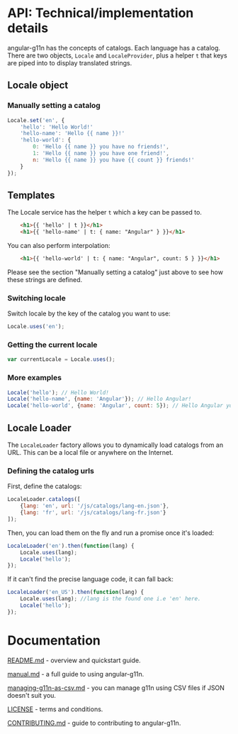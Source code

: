 # API: Technical/implementation details

angular-g11n has the concepts of catalogs. Each language has a catalog. There are two objects, `Locale` and `LocaleProvider`, plus a helper `t` that keys are piped into to display translated strings.

## Locale object

### Manually setting a catalog

```javascript
Locale.set('en', {
    'hello': 'Hello World!'
    'hello-name': 'Hello {{ name }}!'
    'hello-world': {
        0: 'Hello {{ name }} you have no friends!',
        1: 'Hello {{ name }} you have one friend!',
        n: 'Hello {{ name }} you have {{ count }} friends!'
    }
});
```

## Templates

The Locale service has the helper `t` which a key can be passed to.

```html
    <h1>{{ 'hello' | t }}</h1>
    <h1>{{ 'hello-name' | t: { name: "Angular" } }}</h1>
```

You can also perform interpolation:

 ```html
     <h1>{{ 'hello-world' | t: { name: "Angular", count: 5 } }}</h1>
```

Please see the section "Manually setting a catalog" just above to see how these strings are defined.


### Switching locale

Switch locale by the key of the catalog you want to use:

```javascript
Locale.uses('en');
```

### Getting the current locale

```javascript
var currentLocale = Locale.uses();
```

### More examples

```javascript
Locale('hello'); // Hello World!
Locale('hello-name', {name: 'Angular'}); // Hello Angular!
Locale('hello-world', {name: 'Angular', count: 5}); // Hello Angular you have 5 friends!
```

## Locale Loader

The `LocaleLoader` factory allows you to dynamically load catalogs from an URL. This can be a local file or anywhere on the Internet.

### Defining the catalog urls

First, define the catalogs:

```javascript
LocaleLoader.catalogs([
    {lang: 'en', url: '/js/catalogs/lang-en.json'},
    {lang: 'fr', url: '/js/catalogs/lang-fr.json'}
]);
```

Then, you can load them on the fly and run a promise once it's loaded:

```javascript
LocaleLoader('en').then(function(lang) {
    Locale.uses(lang);
    Locale('hello');
});
```

If it can't find the precise language code, it can fall back:

```javascript
LocaleLoader('en_US').then(function(lang) {
    Locale.uses(lang); //lang is the found one i.e 'en' here.
    Locale('hello');
});
```

# Documentation

[README.md](../README.md) - overview and quickstart guide.

[manual.md](manual.md) - a full guide to using angular-g11n.

[managing-g11n-as-csv.md](managing-g11n-as-csv.md) - you can manage g11n using CSV files if JSON doesn't suit you.

[LICENSE](../LICENSE) - terms and conditions.

[CONTRIBUTING.md](../CONTRIBUTING.md) - guide to contributing to angular-g11n.